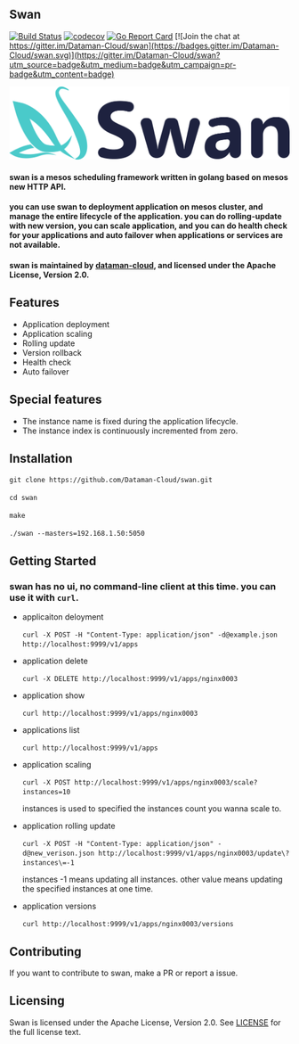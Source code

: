 
## Swan

[![Build Status](https://travis-ci.org/Dataman-Cloud/swan.svg?branch=master)](https://travis-ci.org/Dataman-Cloud/swan)
[![codecov](https://codecov.io/gh/Dataman-Cloud/swan/branch/master/graph/badge.svg)](https://codecov.io/gh/Dataman-Cloud/swan)
[![Go Report Card](https://goreportcard.com/badge/github.com/Dataman-Cloud/swan)](https://goreportcard.com/report/github.com/Dataman-Cloud/swan)
[![Join the chat at https://gitter.im/Dataman-Cloud/swan](https://badges.gitter.im/Dataman-Cloud/swan.svg)](https://gitter.im/Dataman-Cloud/swan?utm_source=badge&utm_medium=badge&utm_campaign=pr-badge&utm_content=badge)

![Swan](img/swan.png)

#### swan is a mesos scheduling framework written in golang based on mesos new HTTP API.

#### you can use swan to deployment application on mesos cluster, and manage the entire lifecycle of the application. you can do rolling-update with new version, you can scale application, and you can do health check for your applications and auto failover when applications or services are not available.

#### swan is maintained by [dataman-cloud](https://github.com/Dataman-Cloud), and  licensed under the Apache License, Version 2.0. 

## Features
+ Application deployment
+ Application scaling
+ Rolling update
+ Version rollback
+ Health check
+ Auto failover

## Special features
+ The instance name is fixed during the application lifecycle. 
+ The instance index is continuously incremented from zero.

## Installation 
  ```
  git clone https://github.com/Dataman-Cloud/swan.git

  cd swan

  make

  ./swan --masters=192.168.1.50:5050 
  ```
## Getting Started
### swan has no ui, no command-line client at this time. you can use it with `curl`.

+ applicaiton deloyment

  `
  curl -X POST -H "Content-Type: application/json" -d@example.json http://localhost:9999/v1/apps
  `
+ application delete

  `
  curl -X DELETE http://localhost:9999/v1/apps/nginx0003
  `
+ application show

  `
  curl http://localhost:9999/v1/apps/nginx0003
  `
+ applications list

  `
  curl http://localhost:9999/v1/apps
  `
+ application scaling

  `
  curl -X POST http://localhost:9999/v1/apps/nginx0003/scale?instances=10
  `
  
  instances is used to specified the instances count you wanna scale to.
  
+ application rolling update

  `
  curl -X POST -H "Content-Type: application/json" -d@new_verison.json http://localhost:9999/v1/apps/nginx0003/update\?instances\=-1
  `
  
  instances -1 means updating all instances. other value means updating the specified instances at one time.
  
+ application versions
  
  `
  curl http://localhost:9999/v1/apps/nginx0003/versions
  `

## Contributing
If you want to contribute to swan, make a PR or report a issue.

## Licensing
Swan is licensed under the Apache License, Version 2.0. See 
[LICENSE](https://github.com/Dataman-Cloud/swan/blob/master/LICENSE) for the full
license text.
